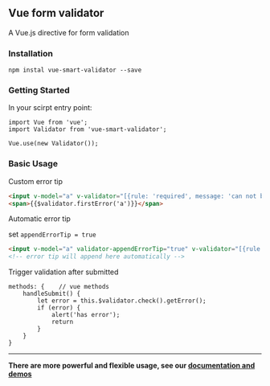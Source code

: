 ## Vue form validator

A Vue.js directive for form validation 

### Installation

```
npm instal vue-smart-validator --save
```

### Getting Started

In your scirpt entry point:
```
import Vue from 'vue';
import Validator from 'vue-smart-validator';

Vue.use(new Validator());
```

### Basic Usage

Custom error tip
```html
<input v-model="a" v-validator="[{rule: 'required', message: 'can not be null'}, {rule: 'number', message: 'must be number'}]">
<span>{{$validator.firstError('a')}}</span>
```

Automatic error tip

set ``appendErrorTip = true``
```html
<input v-model="a" validator-appendErrorTip="true" v-validator="[{rule: 'required', message: 'can not be null'}, {rule: 'number', message: 'must be number'}]">
<!-- error tip will append here automatically -->
```

Trigger validation after submitted
```
methods: {    // vue methods
    handleSubmit() {
        let error = this.$validator.check().getError();
        if (error) {
            alert('has error');
            return
        }
    }
}
```

----

**There are more powerful and flexible usage, see our [documentation and demos](//mlxiao93.github.io/docs-vue-smart-validator/index.html#/dash/intro)**
